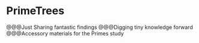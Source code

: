 # PrimeTrees
@@@Just Sharing fantastic findings
@@@Digging tiny knowledge forward
@@@Accessory materials for the Primes study
